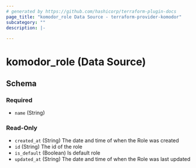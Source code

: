 ```yaml
---
# generated by https://github.com/hashicorp/terraform-plugin-docs
page_title: "komodor_role Data Source - terraform-provider-komodor"
subcategory: ""
description: |-
  
---
```


# komodor_role (Data Source)





<!-- schema generated by tfplugindocs -->
## Schema

### Required

- `name` (String)

### Read-Only

- `created_at` (String) The date and time of when the Role was created
- `id` (String) The id of the role
- `is_default` (Boolean) Is default role
- `updated_at` (String) The date and time of when the Role was last updated
